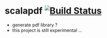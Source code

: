 # scalapdf [![Build Status](https://secure.travis-ci.org/xuwei-k/scalapdf.png)](http://travis-ci.org/xuwei-k/scalapdf)

* generate pdf library ?
* this project is still experimental ...

